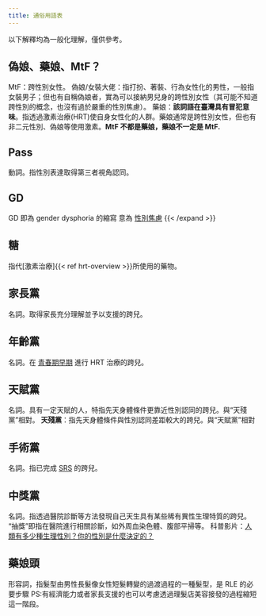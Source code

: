 ```yaml
---
title: 通俗用語表
---
```


以下解釋均為一般化理解，僅供參考。

## 偽娘、藥娘、MtF？
MtF：跨性別女性。
偽娘/女裝大佬：指打扮、著裝、行為女性化的男性，一般指女裝男子；但也有自稱偽娘者，實為可以接納男兒身的跨性別女性（其可能不知道跨性別的概念，也沒有過於嚴重的性別焦慮）。
藥娘：**該詞語在臺灣具有冒犯意味**。指透過激素治療(HRT)使自身女性化的人群。藥娘通常是跨性別女性，但也有非二元性別、偽娘等使用激素。**MtF 不都是藥娘，藥娘不一定是 MtF.**

## Pass
動詞。指性別表達取得第三者視角認同。

## GD
GD 即為 gender dysphoria 的縮寫
意為 [性別焦慮](https://zh.wikipedia.org/zh-tw/性別不安)
{{< /expand >}}

## 糖
指代[激素治療]{{< ref hrt-overview >}}所使用的藥物。
## 家長黨
名詞。取得家長充分理解並予以支援的跨兒。

## 年齡黨
名詞。在 [青春期早期](https://zh.wikipedia.org/zh-tw/青春期#階段) 進行 HRT 治療的跨兒。

## 天賦黨
名詞。具有一定天賦的人，特指先天身體條件更靠近性別認同的跨兒。與“天殘黨”相對。
**天殘黨**：指先天身體條件與性別認同差距較大的跨兒。與“天賦黨”相對

## 手術黨
名詞。指已完成 [SRS](/zh-hant/docs/srs/) 的跨兒。

## 中獎黨
名詞。指透過醫院診斷等方法發現自己天生具有某些稀有異性生理特質的跨兒。
“抽獎”即指在醫院進行相關診斷，如外周血染色體、腹部平掃等。
科普影片：[人類有多少種生理性別？你的性別是什麼決定的？](https://www.bilibili.com/video/BV1bZ4y1c7eh/)

## 藥娘頭
形容詞，指髮型由男性長髮像女性短髮轉變的過渡過程的一種髮型，是 RLE 的必要步驟
PS:有經濟能力或者家長支援的也可以考慮透過理髮店美容接發的過程縮短這一階段。